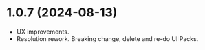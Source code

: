 # 1.0.7 (2024-08-13)

- UX improvements.
- Resolution rework. Breaking change, delete and re-do UI Packs.
